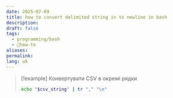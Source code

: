 ```yaml
---
date: 2025-07-09
title: how to convert delimited string in to newline in bash
description: 
draft: false
tags:
  - programming/bash
  - 🦮how-to
aliases: 
permalink: 
lang: uk
---
```

> [!example] Конвертувати CSV в окремі рядки
> ```bash
> echo "$csv_string" | tr "," "\n"
> ```